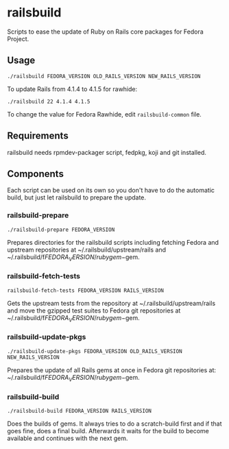 railsbuild
==========

Scripts to ease the update of Ruby on Rails core packages for Fedora Project.

## Usage

```
./railsbuild FEDORA_VERSION OLD_RAILS_VERSION NEW_RAILS_VERSION
```

To update Rails from 4.1.4 to 4.1.5 for rawhide:

```
./railsbuild 22 4.1.4 4.1.5
```

To change the value for Fedora Rawhide, edit `railsbuild-common` file.

## Requirements

railsbuild needs rpmdev-packager script, fedpkg, koji and git installed.

## Components

Each script can be used on its own so you don't have to do the automatic
build, but just let railsbuild to prepare the update.

### railsbuild-prepare

```
./railsbuild-prepare FEDORA_VERSION
```
Prepares directories for the railsbuild scripts including fetching Fedora
and upstream repositories at ~/.railsbuild/upstream/rails and
~/.railsbuild/f$FEDORA_VERSION/rubygem-$gem.

### railsbuild-fetch-tests

```
railsbuild-fetch-tests FEDORA_VERSION RAILS_VERSION
```
Gets the upstream tests from the repository at ~/.railsbuild/upstream/rails
and move the gzipped test suites to Fedora git repositories at
~/.railsbuild/f$FEDORA_VERSION/rubygem-$gem.

### railsbuild-update-pkgs

```
./railsbuild-update-pkgs FEDORA_VERSION OLD_RAILS_VERSION NEW_RAILS_VERSION
```
Prepares the update of all Rails gems at once in Fedora git repositories at:
~/.railsbuild/f$FEDORA_VERSION/rubygem-$gem.

### railsbuild-build

```
./railsbuild-build FEDORA_VERSION RAILS_VERSION
```
Does the builds of gems. It always tries to do a scratch-build first and
if that goes fine, does a final build. Afterwards it waits for the build
to become available and continues with the next gem.
